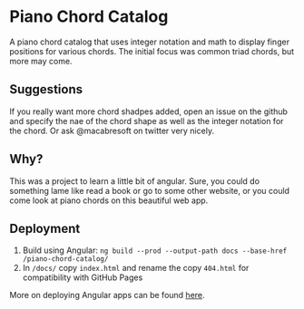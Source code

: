 # Piano Chord Catalog

A piano chord catalog that uses integer notation and math to display finger positions for various chords. The initial focus was common triad chords, but more may come.

## Suggestions

If you really want more chord shadpes added, open an issue on the github and specify the nae of the chord shape as well as the integer notation for the chord. Or ask @macabresoft on twitter very nicely.

## Why?

This was a project to learn a little bit of angular. Sure, you could do something lame like read a book or go to some other website, or you could come look at piano chords on this beautiful web app.

## Deployment

1. Build using Angular: `ng build --prod --output-path docs --base-href /piano-chord-catalog/`
2. In `/docs/` copy `index.html` and rename the copy `404.html` for compatibility with GitHub Pages

More on deploying Angular apps can be found [here](https://angular.io/guide/deployment).